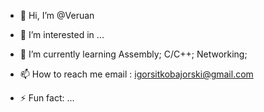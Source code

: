 - 👋 Hi, I’m @Veruan
- 👀 I’m interested in ...
- 🌱 I’m currently learning Assembly; C/C++; Networking;
- 📫 How to reach me 
        email : igorsitkobajorski@gmail.com
  
- ⚡ Fun fact: ...

<!---
Veruan/Veruan is a ✨ special ✨ repository because its `README.md` (this file) appears on your GitHub profile.
You can click the Preview link to take a look at your changes.
--->
